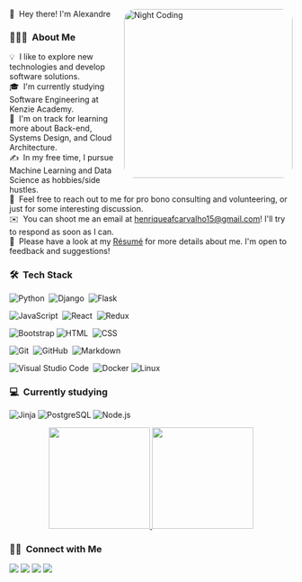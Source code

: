 👋 &nbsp;Hey there! I'm Alexandre
<img alt="Night Coding" src="https://i.pinimg.com/originals/50/ca/2e/50ca2e8287ce2e3f06506033823a15bd.gif" height="300px" style="border-radius:20px" align="right"/>
### 👨🏻‍💻 &nbsp;About Me

💡 &nbsp;I like to explore new technologies and develop software solutions.\
🎓 &nbsp;I'm currently studying Software Engineering at Kenzie Academy.\
🌱 &nbsp;I'm on track for learning more about Back-end, Systems Design, and Cloud Architecture.\
✍️ &nbsp;In my free time, I pursue Machine Learning and Data Science as hobbies/side hustles.\
💬 &nbsp;Feel free to reach out to me for pro bono consulting and volunteering, or just for some interesting discussion.\
✉️ &nbsp;You can shoot me an email at henriqueafcarvalho15@gmail.com! I'll try to respond as soon as I can.\
📄 &nbsp;Please have a look at my [Résumé](https://drive.google.com/file/d/1KL4RR7pbKEI5HbSKF0PPW9VljZmf98S2/view?usp=sharing) for more details about me. I'm open to feedback and suggestions!




### 🛠 &nbsp;Tech Stack

![Python](https://img.shields.io/badge/-Python-050806?style=flat&logo=python)&nbsp;
![Django](https://img.shields.io/badge/-Django-050806?style=flat&logo=django&logoColor=092E20)&nbsp;
![Flask](https://img.shields.io/badge/-Flask-050806?style=flat&logo=flask)&nbsp;

![JavaScript](https://img.shields.io/badge/-JavaScript-050806?style=flat&logo=javascript)&nbsp;
![React](https://img.shields.io/badge/-React-050806?style=flat&logo=react)&nbsp;
![Redux](https://img.shields.io/badge/-Redux-050806?style=flat&logo=Redux&logoColor=white)

![Bootstrap](https://img.shields.io/badge/-Bootstrap-050806?style=flat&logo=bootstrap&logoColor=563D7C)
![HTML](https://img.shields.io/badge/-HTML-050806?style=flat&logo=HTML5)&nbsp;
![CSS](https://img.shields.io/badge/-CSS-050806?style=flat&logo=CSS3&logoColor=1572B6)&nbsp;

![Git](https://img.shields.io/badge/-Git-050806?style=flat&logo=git)&nbsp;
![GitHub](https://img.shields.io/badge/-GitHub-050806?style=flat&logo=github)&nbsp;
![Markdown](https://img.shields.io/badge/-Markdown-050806?style=flat&logo=markdown)

![Visual Studio Code](https://img.shields.io/badge/-Visual%20Studio%20Code-050806?style=flat&logo=visual-studio-code&logoColor=007ACC)&nbsp;
![Docker](https://img.shields.io/badge/-Docker-050806?&logo=Docker)
![Linux](https://img.shields.io/badge/-Linux-050806?&logo=Linux&logoColor=FCC624)

### 💻 &nbsp;Currently studying

![Jinja](https://img.shields.io/badge/-Jinja-050806?style=flat-square&logo=jinja&logoColor=white)
![PostgreSQL](https://img.shields.io/badge/-PostgreSQL-050806?style=flat-square&logo=PostgreSQL&logoColor=white)
![Node.js](https://img.shields.io/badge/-Node.js-050806?style=flat&logo=node.js)&nbsp;

<p align="center">
<a href="https://github.com/HenryAlfa">
  <img height="180em" src="https://github-readme-stats-eight-theta.vercel.app/api?username=HenryAlfa&show_icons=true&theme=algolia&include_all_commits=true&count_private=true"/>
  <img height="180em" src="https://github-readme-stats-eight-theta.vercel.app/api/top-langs/?username=HenryAlfa&layout=compact&langs_count=8&theme=algolia"/>
</a>
</p>

### 🤝🏻 &nbsp;Connect with Me

<p align="center">

<a href="https://www.linkedin.com/in/alexandre-alfa-b427a6158/"><img src="https://img.shields.io/badge/-Alexandre%20Alfa-0077B5?style=flat&logo=Linkedin&logoColor=white"/></a>
<a href="mailto:henriqueafcarvalho15@gmail.com"><img src="https://img.shields.io/badge/-henriqueafcarvalho15@gmail.com-D14836?style=flat&logo=Gmail&logoColor=white"/></a>
<a href="https://www.instagram.com/alee_alfa/"><img src="https://img.shields.io/badge/-@alee_alfa_-E4405F?style=flat&logo=Instagram&logoColor=white"/></a>
<a href="https://twitter.com/Spectro_Falls"><img src="https://img.shields.io/badge/-@Spectro_Falls-1877F2?style=flat&logo=Twitter&logoColor=white"/></a>
</p>
